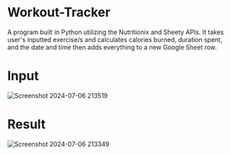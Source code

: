 # Workout-Tracker
A program built in Python utilizing the Nutritionix and Sheety APIs. It takes user's inputted exercise/s and calculates calories burned, duration spent, and the date and time then adds everything to a new Google Sheet row.

# Input
![Screenshot 2024-07-06 213519](https://github.com/HussainAlAbdulkareem/Workout-Tracker/assets/124407575/e0a81b8d-4297-4179-b93b-d6e2ee127a7c)

# Result
![Screenshot 2024-07-06 213349](https://github.com/HussainAlAbdulkareem/Workout-Tracker/assets/124407575/34bc28c4-b4db-42f5-8329-841b9ba8d78f)

